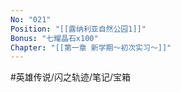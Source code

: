```yaml
---
No: "021"
Position: "[[露纳利亚自然公园1]]"
Bonus: "七耀晶石x100"
Chapter: "[[第一章 新学期～初次实习～]]"
---
```


#英雄传说/闪之轨迹/笔记/宝箱